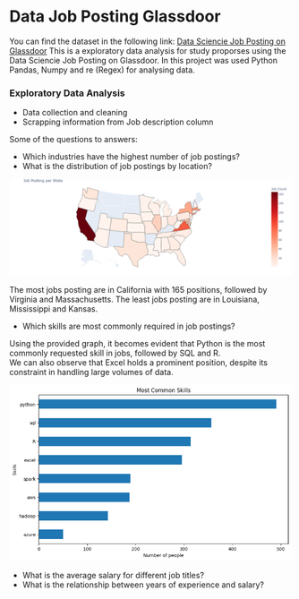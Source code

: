 # Data Job Posting Glassdoor

You can find the dataset in the following link: <a href="https://www.kaggle.com/datasets/rashikrahmanpritom/data-science-job-posting-on-glassdoor">Data Sciencie Job Posting on Glassdoor</a>
This is a exploratory data analysis for study proporses using the Data Sciencie Job Posting on Glassdoor.
In this project was used Python Pandas, Numpy and re (Regex) for analysing data.

### Exploratory Data Analysis
- Data collection and cleaning
- Scrapping information from Job description column


Some of the questions to answers:
- Which industries have the highest number of job postings?
- What is the distribution of job postings by location?
  
![Map](/image/map_plot.png "Job Posting per State")

The most jobs posting are in California with 165 positions, followed by Virginia and Massachusetts.
The least jobs posting are in Louisiana, Mississippi and Kansas.

- Which skills are most commonly required in job postings?

Using the provided graph, it becomes evident that Python is the most commonly requested skill in jobs, followed by SQL and R. </br>
We can also observe that Excel holds a prominent position, despite its constraint in handling large volumes of data.

![Map](image/bar_job_position.png "Most Common Skills")


- What is the average salary for different job titles?
- What is the relationship between years of experience and salary?
